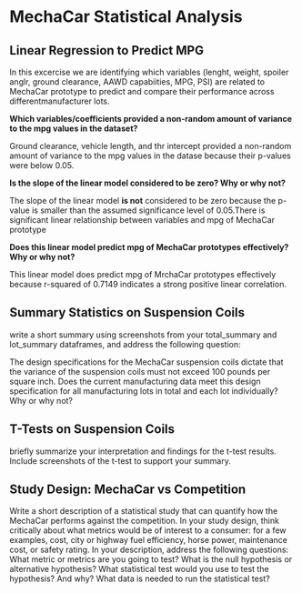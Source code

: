 # MechaCar Statistical Analysis

## Linear Regression to Predict MPG

In this excercise we are identifying which variables (lenght, weight, spoiler anglr, ground clearance, AAWD capabiities, MPG, PSI) are related to MechaCar prototype to predict and compare their performance across differentmanufacturer lots.


**Which variables/coefficients provided a non-random amount of variance to the mpg values in the dataset?**

Ground clearance, vehicle length, and thr intercept provided a non-random amount of variance to the mpg values in the datase because their p-values were below 0.05.

**Is the slope of the linear model considered to be zero? Why or why not?**

The slope of the linear model **is not** considered to be zero because the p-value is smaller than the assumed significance level of 0.05.There is significant linear relationship between variables and mpg of MechaCar prototype

**Does this linear model predict mpg of MechaCar prototypes effectively? Why or why not?**

This linear model does predict mpg of MrchaCar prototypes effectively because r-squared of 0.7149 indicates a strong positive linear correlation. 

## Summary Statistics on Suspension Coils

write a short summary using screenshots from your total_summary and lot_summary dataframes, and address the following question:

The design specifications for the MechaCar suspension coils dictate that the variance of the suspension coils must not exceed 100 pounds per square inch. Does the current manufacturing data meet this design specification for all manufacturing lots in total and each lot individually? Why or why not?

## T-Tests on Suspension Coils

briefly summarize your interpretation and findings for the t-test results. Include screenshots of the t-test to support your summary.

## Study Design: MechaCar vs Competition

Write a short description of a statistical study that can quantify how the MechaCar performs against the competition. In your study design, think critically about what metrics would be of interest to a consumer: for a few examples, cost, city or highway fuel efficiency, horse power, maintenance cost, or safety rating.
In your description, address the following questions:
What metric or metrics are you going to test?
What is the null hypothesis or alternative hypothesis?
What statistical test would you use to test the hypothesis? And why?
What data is needed to run the statistical test?

